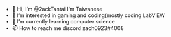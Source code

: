 - 👋 Hi, I’m @2ackTantai I'm Taiwanese
- 👀 I’m interested in gaming and coding(mostly coding LabVIEW
- 🌱 I’m currently learning computer science
- 📫 How to reach me discord zach0923#4008

<!---
2ackTantai/2ackTantai is a ✨ special ✨ repository because its `README.md` (this file) appears on your GitHub profile.
You can click the Preview link to take a look at your changes.
--->
